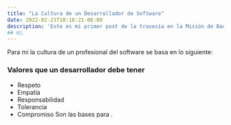 ```yaml
---
title: "La Cultura de un Desarrollador de Software"
date: 2022-02-21T18:16:21-06:00
description: 'Este es mi primer post de la travesía en la Misión de Backend con Node JS de Launch X.'
## Hi.
---
```


Para mi la cultura de un profesional del software se basa en lo siguiente:

### Valores que un desarrollador debe tener
- Respeto
- Empatía
- Responsabilidad
- Tolerancia
- Compromiso
Son las bases para  .
